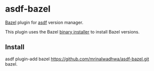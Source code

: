 # asdf-bazel

[Bazel](https://bazel.build/) plugin for
[asdf](https://github.com/asdf-vm/asdf) version manager.

This plugin uses the Bazel [binary installer](https://docs.bazel.build/versions/master/install-os-x.html#install-with-installer-mac-os-x) to install Bazel versions.

## Install

asdf plugin-add bazel https://github.com/mrinalwadhwa/asdf-bazel.git
bazel.
